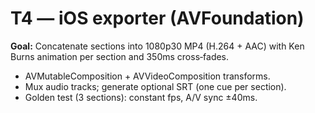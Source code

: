 # T4 — iOS exporter (AVFoundation)

**Goal:** Concatenate sections into 1080p30 MP4 (H.264 + AAC) with Ken Burns animation per section and 350ms cross‑fades.

- AVMutableComposition + AVVideoComposition transforms.
- Mux audio tracks; generate optional SRT (one cue per section).
- Golden test (3 sections): constant fps, A/V sync ±40ms.
